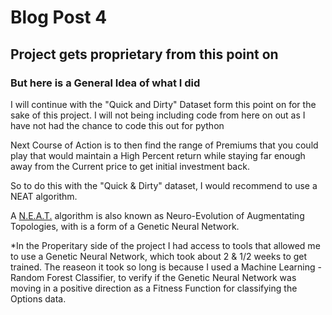 # Blog Post 4

## Project gets proprietary from this point on

### But here is a General Idea of what I did

I will continue with the "Quick and Dirty" Dataset form this point on for the sake of this project. I will not being including code from here on out as I have not had the chance to code this out for python

Next Course of Action is to then find the range of Premiums that you could play that would maintain a High Percent return while staying far enough away from the Current price to get initial investment back.

So to do this with the "Quick & Dirty" dataset, I would recommend to use a NEAT algorithm.

A [N.E.A.T.](https://neat-python.readthedocs.io/en/latest/) algorithm is also known as Neuro-Evolution of Augmentating Topologies, with is a form of a  Genetic Neural Network.

*In the Properitary side of the project I had access to tools that allowed me to use a Genetic Neural Network, which took about 2 & 1/2 weeks to get trained. The reaseon it took so long is because I used a Machine Learning - Random Forest Classifier, to verify if the Genetic Neural Network was moving in a positive direction as a Fitness Function for classifying the Options data.

